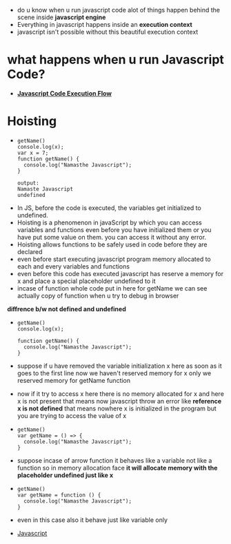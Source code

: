 - do u know when u run javascript code alot of things happen behind the scene inside **javascript engine**
- Everything in javascript happens inside an **execution context**
- javascript isn't possible without this beautiful execution context

# what happens when u run Javascript Code?

- **<a href="/Code_Excecution.md">Javascript Code Execution Flow</a>**

# Hoisting

-     getName()
      console.log(x);
      var x = 7;
      function getName() {
        console.log("Namasthe Javascript");
      }

      output:
      Namaste Javascript
      undefined

- In JS, before the code is executed, the variables get initialized to undefined.
- Hoisting is a phenomenon in javaScript by which you can access variables and functions even before you have initialized them or you have put some value on them. you can access it without any error.
- Hoisting allows functions to be safely used in code before they are declared
- even before start executing javascript program memory allocated to each and every variables and functions
- even before this code has executed javascript has reserve a memory for x and place a special placeholder undefined to it
- incase of function whole code put in here for getName we can see actually copy of function when u try to debug in browser

**diffrence b/w not defined and undefined**

-     getName()
      console.log(x);

      function getName() {
        console.log("Namasthe Javascript");
      }

- suppose if u have removed the variable initialization x here as soon as it goes to the first line now we haven't reserved memory for x only we reserved memory for getName function
- now if it try to access x here there is no memory allocated for x and here x is not present that means now javascript throw an error like **reference x is not defined** that means nowhere x is initialized in the program but you are trying to access the value of x

-     getName()
      var getName = () => {
        console.log("Namasthe Javascript");
      }
- suppose incase of arrow function it behaves like a variable not like a function so in memory allocation face **it will allocate memory with the placeholder undefined just like x**
-     getName()
      var getName = function () {
        console.log("Namasthe Javascript");
      }
- even in this case also it behave just like variable only
- <a href="https://github.com/jagadeesh944078/Namaste-JavaScript/blob/main/index.js">Javascript</a>
